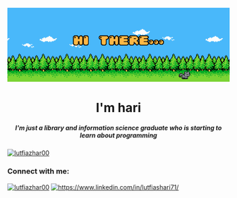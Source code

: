 <div class="container">
   <p align="center">
     <img src="hai there.gif" alt="animated"/>
   </p>
</div>

<h1 align="center">I'm hari</h1>
<h5 align="center">I'm just a library and information science graduate who is starting to learn about programming</h5>

<p align="left"> <a href="https://twitter.com/lutfiazhar00" target="blank"><img src="https://img.shields.io/twitter/follow/lutfiazhar00?logo=twitter&style=for-the-badge" alt="lutfiazhar00" /></a> </p>

<h3 align="left">Connect with me:</h3>
<p align="left">
<a href="https://twitter.com/lutfiazhar00" target="blank"><img align="center" src="https://raw.githubusercontent.com/rahuldkjain/github-profile-readme-generator/master/src/images/icons/Social/twitter.svg" alt="lutfiazhar00" height="30" width="40" /></a>
<a href="https://www.linkedin.com/in/lutfiashari71/" target="blank"><img align="center" src="https://raw.githubusercontent.com/rahuldkjain/github-profile-readme-generator/master/src/images/icons/Social/linked-in-alt.svg" alt="https://www.linkedin.com/in/lutfiashari71/" height="30" width="40" /></a>
</p>

